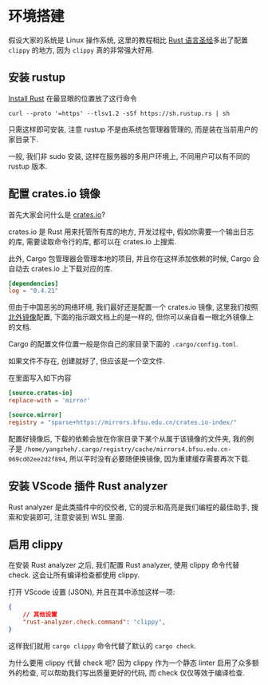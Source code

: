 # 环境搭建

假设大家的系统是 Linux 操作系统, 这里的教程相比 [Rust 语言圣经](https://course.rs/first-try/intro.html)多出了配置 `clippy` 的地方, 因为 `clippy` 真的非常强大好用.

## 安装 rustup

[Install Rust](https://www.rust-lang.org/tools/install) 在最显眼的位置放了这行命令

```shell
curl --proto '=https' --tlsv1.2 -sSf https://sh.rustup.rs | sh
```
只需这样即可安装, 注意 rustup 不是由系统包管理器管理的, 而是装在当前用户的家目录下.

一般, 我们非 sudo 安装, 这样在服务器的多用户环境上, 不同用户可以有不同的 rustup 版本.

## 配置 crates.io 镜像

首先大家会问什么是 [crates.io](https://crates.io/)?

crates.io 是 Rust 用来托管所有库的地方, 开发过程中, 假如你需要一个输出日志的库, 需要读取命令行的库, 都可以在 crates.io 上搜索.

此外, Cargo 包管理器会管理本地的项目, 并且你在这样添加依赖的时候, Cargo 会自动去 crates.io 上下载对应的库.

```toml
[dependencies]
log = "0.4.21"
```

但由于中国恶劣的网络环境, 我们最好还是配置一个 crates.io 镜像, 这里我们按照[北外镜像](https://mirrors.bfsu.edu.cn/help/crates.io-index/)配置, 下面的指示跟文档上的是一样的, 但你可以亲自看一眼北外镜像上的文档.

Cargo 的配置文件位置一般是你自己的家目录下面的 `.cargo/config.toml`.

如果文件不存在, 创建就好了, 但应该是一个空文件.

在里面写入如下内容

```toml
[source.crates-io]
replace-with = 'mirror'

[source.mirror]
registry = "sparse+https://mirrors.bfsu.edu.cn/crates.io-index/"
```
配置好镜像后, 下载的依赖会放在你家目录下某个从属于该镜像的文件夹, 我的例子是 `/home/yangzheh/.cargo/registry/cache/mirrors4.bfsu.edu.cn-069cd02ee2d2f894`, 所以平时没有必要随便换镜像, 因为重建缓存需要再次下载.

## 安装 VScode 插件 Rust analyzer

Rust analyzer 是此类插件中的佼佼者, 它的提示和高亮是我们编程的最佳助手, 搜索和安装即可, 注意安装到 WSL 里面.

## 启用 clippy

在安装 Rust analyzer 之后, 我们配置 Rust analyzer, 使用 clippy 命令代替 check. 这会让所有编译检查都使用 clippy.

打开 VScode 设置 (JSON), 并且在其中添加这样一项:

```json
{
    // 其他设置
    "rust-analyzer.check.command": "clippy",
}
```

这样我们就用 `cargo clippy` 命令代替了默认的 `cargo check`.

为什么要用 clippy 代替 check 呢? 因为 clippy 作为一个静态 linter 启用了众多额外的检查, 可以帮助我们写出质量更好的代码, 而 check 仅仅等效于编译检查.
